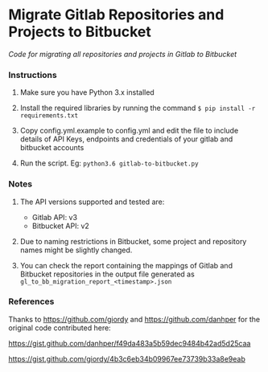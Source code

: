 # Migrate Gitlab Repositories and Projects to Bitbucket

*Code for migrating all repositories and projects in Gitlab to Bitbucket*

### Instructions

1. Make sure you have Python 3.x installed

2. Install the required libraries by running the command ```$ pip install -r requirements.txt```

3. Copy config.yml.example to config.yml and edit the file to include details of API Keys, endpoints and credentials of your gitlab and bitbucket accounts

4. Run the script. Eg: ```python3.6 gitlab-to-bitbucket.py```

### Notes

1. The API versions supported and tested are:
    * Gitlab API: v3
    * Bitbucket API: v2

2. Due to naming restrictions in Bitbucket, some project and repository names might be slightly changed.

3. You can check the report containing the mappings of Gitlab and Bitbucket repositories in the output file generated as ``gl_to_bb_migration_report_<timestamp>.json``

### References

Thanks to https://github.com/giordy and https://github.com/danhper for the original code contributed here:

https://gist.github.com/danhper/f49da483a5b59dec9484b42ad5d25caa

https://gist.github.com/giordy/4b3c6eb34b09967ee73739b33a8e9eab
